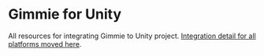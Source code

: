 # Gimmie for Unity

All resources for integrating Gimmie to Unity project. [Integration detail for all platforms moved here](https://github.com/gimmie/quickstart/blob/master/unity.md).
